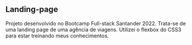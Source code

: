 ## Landing-page

Projeto desenvolvido no Bootcamp Full-stack Santander 2022. Trata-se de uma landing page de uma agência de viagens.
Utilizei o flexbox do CSS3 para estar treinando meus conhecimentos.
